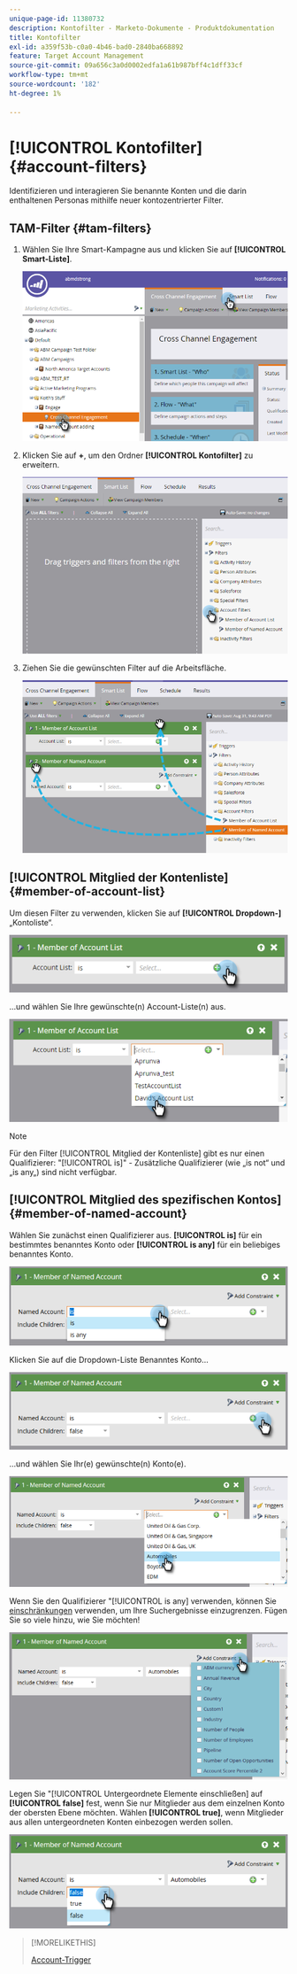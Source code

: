 ```yaml
---
unique-page-id: 11380732
description: Kontofilter - Marketo-Dokumente - Produktdokumentation
title: Kontofilter
exl-id: a359f53b-c0a0-4b46-bad0-2840ba668892
feature: Target Account Management
source-git-commit: 09a656c3a0d0002edfa1a61b987bff4c1dff33cf
workflow-type: tm+mt
source-wordcount: '182'
ht-degree: 1%

---
```


# [!UICONTROL Kontofilter] {#account-filters}

Identifizieren und interagieren Sie benannte Konten und die darin enthaltenen Personas mithilfe neuer kontozentrierter Filter.

## TAM-Filter {#tam-filters}

1. Wählen Sie Ihre Smart-Kampagne aus und klicken Sie auf **[!UICONTROL Smart-Liste]**.

   ![](assets/one.png)

1. Klicken Sie auf **+**, um den Ordner **[!UICONTROL Kontofilter]** zu erweitern.

   ![](assets/two.png)

1. Ziehen Sie die gewünschten Filter auf die Arbeitsfläche.

   ![](assets/three.png)

## [!UICONTROL Mitglied der Kontenliste] {#member-of-account-list}

Um diesen Filter zu verwenden, klicken Sie auf **[!UICONTROL Dropdown-]** „Kontoliste“.

![](assets/four.png)

…und wählen Sie Ihre gewünschte(n) Account-Liste(n) aus.

![](assets/five.png)

>[!NOTE]
>
>Für den Filter [!UICONTROL Mitglied der Kontenliste] gibt es nur einen Qualifizierer: &quot;[!UICONTROL is]&quot; - Zusätzliche Qualifizierer (wie „is not“ und „is any„) sind nicht verfügbar.

## [!UICONTROL Mitglied des spezifischen Kontos] {#member-of-named-account}

Wählen Sie zunächst einen Qualifizierer aus. **[!UICONTROL is]** für ein bestimmtes benanntes Konto oder **[!UICONTROL is any]** für ein beliebiges benanntes Konto.

![](assets/six.png)

Klicken Sie auf die Dropdown-Liste Benanntes Konto…

![](assets/seven.png)

…und wählen Sie Ihr(e) gewünschte(n) Konto(e).

![](assets/eight.png)

Wenn Sie den Qualifizierer &quot;[!UICONTROL is any] verwenden, können Sie [einschränkungen](/help/marketo/product-docs/core-marketo-concepts/smart-lists-and-static-lists/using-smart-lists/add-a-constraint-to-a-smart-list-filter.md) verwenden, um Ihre Suchergebnisse einzugrenzen. Fügen Sie so viele hinzu, wie Sie möchten!

![](assets/nine.png)

Legen Sie &quot;[!UICONTROL Untergeordnete Elemente einschließen] auf **[!UICONTROL false]** fest, wenn Sie nur Mitglieder aus dem einzelnen Konto der obersten Ebene möchten. Wählen **[!UICONTROL true]**, wenn Mitglieder aus allen untergeordneten Konten einbezogen werden sollen.

![](assets/ten.png)

>[!MORELIKETHIS]
>
>[Account-Trigger &#x200B;](/help/marketo/product-docs/target-account-management/engage/account-triggers.md)
